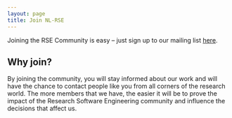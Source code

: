 ```yaml
---
layout: page
title: Join NL-RSE
---
```


Joining the RSE Community is easy – just sign up to our mailing list [here](https://lists.nl-rse.org/mailman/listinfo/everyone).

## Why join?

By joining the community, you will stay informed about our work and will have the chance to contact people
like you from all corners of the research world. The more members that we have, the easier it will be to
prove the impact of the Research Software Engineering community and influence the decisions that affect us.
